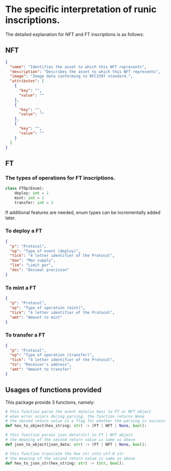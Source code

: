 # The specific interpretation of runic inscriptions.
The detailed explanation for NFT and FT inscriptions is as follows:
## NFT
```json
{
  "name": "Identifies the asset to which this NFT represents",
  "description": "Describes the asset to which this NFT represents",
  "image": "Image data conforming to RFC2397 standard.",
  "attributes": [
    {
      "key": "",
      "value": ""
    },
    {
      "key": "",
      "value": ""
    },
    {
      "key": "",
      "value": ""
    }
  ]
}
```

## FT
### The types of operations for FT inscriptions.
```python
class FTOp(Enum):
    deploy: int = 1
    mint: int = 2
    transfer: int = 3
```
If additional features are needed, enum types can be incrementally added later.

### To deploy a FT
```json
{ 
  "p": "Protocol",
  "op": "Type of event (deploy)",
  "tick": "4 letter identifier of the Protocol",
  "max": "Max supply",
  "lim": "Limit per",
  "dec": "Decimal precision"
}
```
### To mint a FT
```json
{ 
  "p": "Protocol",
  "op": "Type of operation (mint)",
  "tick": "4 letter identifier of the Protocol",
  "amt": "Amount to mint"
}
```
### To transfer a FT
```json
{ 
  "p": "Protocol",
  "op": "Type of operation (transfer)",
  "tick": "4 letter identifier of the Protocol",
  "to": "Receiver's address",
  "amt": "Amount to transfer"
}
```
## Usages of functions provided
This package provide 3 functions, namely:
```python
# this function parse the event data(in hex) to FT or NFT object
# when error occurs during parsing, the function returns None
# the second return value is a flag for whether the parsing is successful
def hex_to_object(hex_string: str) -> (FT | NFT | None, bool):
```
```python
# this function parses json data(str) to FT | NFT object
# the meaning of the second return value is same as above
def json_to_object(json_data: str) -> (FT | NFT | None, bool):
```
```python
# this function translate the hex str into utf-8 str
# the meaning of the second return value is same as above 
def hex_to_json_str(hex_string: str) -> (str, bool):
```